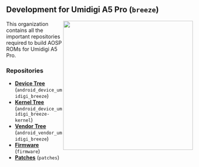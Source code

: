 ## Development for Umidigi A5 Pro (`breeze`)
<img align="right" width="350" height="350" src="https://cdn-files.kimovil.com/default/0003/09/thumb_208667_default_big.jpeg">

This organization contains all the important repositories required to build AOSP ROMs for Umidigi A5 Pro.

### Repositories
* [**Device Tree**](https://github.com/umidigi-mt6763-dev/android_device_umidigi_breeze) (`android_device_umidigi_breeze`)
* [**Kernel Tree**](https://github.com/umidigi-mt6763-dev/android_device_umidigi_breeze-kernel) (`android_device_umidigi_breeze-kernel`)
* [**Vendor Tree**](https://github.com/umidigi-mt6763-dev/android_vendor_umidigi_breeze) (`android_vendor_umidigi_breeze`)
* [**Firmware**](https://github.com/umidigi-mt6763-dev/vendor_umidigi_firmware) (`firmware`)
* [**Patches**](https://github.com/umidigi-mt6763-dev/patches) (`patches`)
